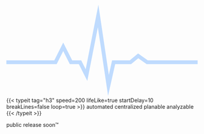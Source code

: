 #

<svg class="ecg" viewBox="0 0 150 73" xml:space="preserve">
  <polyline
    class="ecg-line"
    fill="none"
    stroke="#bfdbfe"
    stroke-width="3"
    stroke-miterlimit="10"
    points="0,45.486 38.514,45.486 44.595,33.324 50.676,45.486 57.771,45.486
    62.838,55.622 71.959,9 80.067,63.729 84.122,45.486 97.297,45.486
    103.379,40.419 110.473,45.486 150,45.486"
  />
</svg>

<span class="mono-font">
{{< typeit
tag="h3"
speed=200
lifeLike=true
startDelay=10
breakLines=false
loop=true >}}
automated
centralized
planable
analyzable
{{< /typeit >}}
</span>

public release soon™
